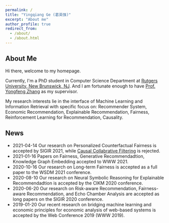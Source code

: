 ```yaml
---
permalink: /
title: "Yingqiang Ge (葛英强)"
excerpt: "About me"
author_profile: true
redirect_from: 
  - /about/
  - /about.html
---
```


## About Me
Hi there, welcome to my homepage.

Currently, I'm a PhD student in Computer Science Department at [Rutgers University, New Brunswick, NJ](https://www.rutgers.edu/). And I am fortunate enough to have [Prof. Yongfeng Zhang](http://yongfeng.me/) as my supervisor. 

My research interests lie in the interface of Machine Learning and Information Retrieval with specific focus on: Recommender System, Economic Recommendation, Explainable Recommendation, Fairness, Reinforcement Learning for Recommendation, Causality. 


## News
* 2021-04-14 Our research on Personalized Counterfactual Fairness is accepted by SIGIR 2021, while [Causal Collabrative Filtering](https://arxiv.org/pdf/2102.01868.pdf) is rejected.
* 2021-01-16 Papers on Fairness, Generative Recommendadtion, Knowledge Graph Embedding accepted to WWW 2021.
* 2020-10-16 Our research on Long-term Fairness is accepted as a full paper to the WSDM 2021 conference.
* 2020-08-10 Our research on Neural Symbolic Reasoning for Explainable Recommendadtion is accepted by the CIKM 2020 conference.
* 2020-06-20 Our research on Risk-aware Recommendation, Fairness-aware Recommendation, and Echo Chamber Analysis are accepted as long papers on the SIGIR 2020 conference.
* 2019-01-20 Our recent research on bridging machine learning and economic principles for economic analysis of web-based systems is accepted by the Web Conference 2019 (WWW 2019).

<!-- * *Machine  Learning*:  Graph Representation Learning, Knowledge Graph Reasoning, Neural Symbolic Reasoning, Deep  Reinforcement Learning -->
<!-- * *Information Retrieval*:  Explainable Recommendation, Conversational Recommendation, User Behavior Modeling, Schema Matching -->

<!-- ## Education
* Ph.D in Computer Science, Rutgers University, 2019 - 2023 (expected)
* M.S. in Computer Science, Rutgers University, 2017 - 2019
* B.S. in Computational Mathematics, Zhengzhou University, 2013 - 2017 -->
<!-- 
## Work Experience
* Etsy, NYC, NY
  * Applied Scientist Intern,  May 2021 - Aug. 2021 (expected)
* Alibaba, Remote
  * Research Intern,  May 2020 - Aug. 2020
* Alibaba, Beijing, China
  * Research Intern,  May 2019 - Aug. 2019

## Academic Service
* PC Member & Reviewer
  * Journal: TOIS 20'
  * Conference: SIGIR 21', IJCAI 21', RecSys 20', AAAI 20' -->
  
  
<!-- ## Tutorial
* Tutorial on Conversational Recommender Systems, WSDM 2021
* Tutorial on Conversational Recommender Systems, IUI 2021
* Tutorial on Conversational Recommender Systems, RecSys 2020 [[paper](https://dl.acm.org/doi/abs/10.1145/3383313.3411548)][[link](https://conversational-recsys.github.io/)] -->

<!-- ## Teaching
* Teaching Assistant
  * CS344 (Design and Analysis of Computer Algorithms), 2017 Fall, 2018 Spring
  * CS112 (Data Structures), 2016 Fall, 2017 Spring -->
  
<!-- ## Awards
* SIGIR Student Travel Grant, 2021
* Outstanding Research Internship of Alibaba Group, 2020
* Fellowship of Rutgers University, 2020 (2%)
* Fellowship of Rutgers University, 2019 (2%)
* Outstanding Publications Award of Rutgers University, 2019
* Outstanding MS Project Award of Rutgers University, 2019
* Scholarship of Zhengzhou University, 2015/2016/2017 -->


<script type="text/javascript" id="clustrmaps" src="//clustrmaps.com/map_v2.js?d=1rCnpCekKUrfKHyfSXxsKj7j_eK6DIUn7r2WYD7VX88&cl=ffffff&w=a"></script>
